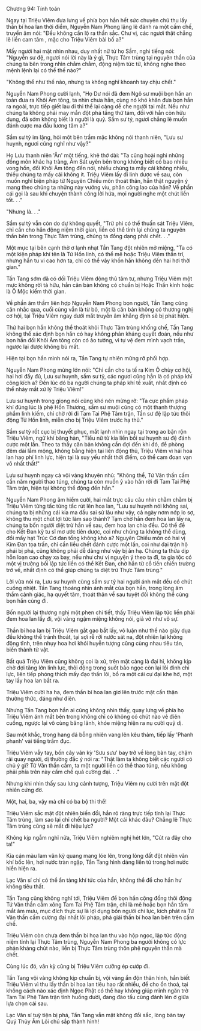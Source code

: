 




Chương 94: Tính toán


Ngay tại Triệu Viêm đưa lưng về phía bọn hắn hết sức chuyên chú thu lấy thần bí hoa lan thời điểm, Nguyễn Nam Phong lặng lẽ đánh ra một cấm chế, truyền âm nói: "Đều không cần lộ ra thần sắc. Chư vị, các ngươi thật chẳng lẽ liền cam tâm , mặc cho Triệu Viêm bài bố a?"

Mấy người hai mặt nhìn nhau, duy nhất nữ tử họ Sầm, nghi tiếng nói: "Nguyễn sư đệ, ngươi nói lời này là ý gì, Thực Tâm trùng tại nguyên thần của chúng ta bên trong nhìn chằm chằm, động niệm tức tử, không nghe theo mệnh lệnh lại có thể thế nào?"

"Không thể như thế nào, nhưng ta không nghĩ khoanh tay chịu chết."

Nguyễn Nam Phong cười lạnh, "Họ Dư nói đã đem Ngô sư muội bọn hắn an toàn đưa ra Khôi Âm tông, ta nhìn chưa hẳn, cùng nó khó khăn đưa bọn hắn ra ngoài, trực tiếp giết lau đi thi thể lại càng dễ che người tai mắt. Nếu như chúng ta không phải may mắn đột phá tầng thứ tám, đối với hắn còn hữu dụng, đã sớm không biết là người là quỷ. Sầm sư tỷ, ngươi chẳng lẽ muốn đánh cược ma đầu lương tâm a?"

Sầm sư tỷ im lặng, hỏi một bên trầm mặc không nói thanh niên, "Lưu sư huynh, ngươi cũng nghĩ như vậy?"

Họ Lưu thanh niên 'Ân' một tiếng, khẽ thở dài: "Ta cũng hoài nghi những đồng môn khác hạ tràng, Âm Sát uyên bên trong không biết có bao nhiêu vong hồn, đối Khôi Âm tông đến nói, nhiều chúng ta mấy cái không nhiều, thiếu chúng ta mấy cái không ít. Triệu Viêm lấy đi linh dược về sau, còn muốn nghĩ biện pháp từ Nguyên Chiếu môn thoát thân, hắn thật nguyện ý mang theo chúng ta những này vướng víu, phân công lao của hắn? Về phần cái gọi là sau khi chuyện thành công lời hứa, mọi người nghe một chút liền tốt. . ."

"Nhưng là. . ."

Sầm sư tỷ vẫn còn do dự không quyết, "Trừ phi có thể thuấn sát Triệu Viêm, chỉ cần cho hắn động niệm thời gian, liền có thể tỉnh lại chúng ta nguyên thần bên trong Thực Tâm trùng, chúng ta đồng dạng phải chết. . ."

Một mực tại bên cạnh thờ ơ lạnh nhạt Tần Tang đột nhiên mở miệng, "Ta có một kiện pháp khí tên là Tử Hồn linh, có thể mê hoặc Triệu Viêm thần trí, nhưng hắn tu vi cao hơn ta, chỉ có thể vây khốn hắn không đến hai hơi thời gian."

Tần Tang sớm đã có đối Triệu Viêm động thủ tâm tư, nhưng Triệu Viêm một mực không rời tả hữu, hắn căn bản không có chuẩn bị Hoặc Thần kính hoặc là Ô Mộc kiếm thời gian.

Về phần âm thầm liên hợp Nguyễn Nam Phong bọn người, Tần Tang cũng cân nhắc qua, cuối cùng vẫn là từ bỏ, một là căn bản không có thương nghị cơ hội, tại Triệu Viêm ngay dưới mắt truyền âm khẳng định sẽ bị phát hiện.

Thứ hai bọn hắn không thể thoát khỏi Thực Tâm trùng khống chế, Tần Tang không thể xác định bọn hắn có hay không phản kháng quyết đoán, nếu như bọn hắn đối Khôi Âm tông còn có ảo tưởng, vì tự vệ đem mình vạch trần, ngược lại được không bù mất.

Hiện tại bọn hắn mình nói ra, Tần Tang tự nhiên mừng rỡ phối hợp.

Nguyễn Nam Phong mừng lớn nói: "Chỉ cần cho ta tế ra Kim Ô chùy cơ hội, hai hơi đầy đủ, Lưu sư huynh, sầm sư tỷ, các ngươi cũng hẳn là có pháp khí công kích a? Đến lúc đó ba người chúng ta pháp khí tề xuất, nhất định có thể nháy mắt xử lý Triệu Viêm!"

Lưu sư huynh trong giọng nói cũng khó nén mừng rỡ: "Ta cực phẩm pháp khí đúng lúc là phệ Hồn Thương, sầm sư muội cũng có một thanh thượng phẩm linh kiếm, chỉ chờ rời đi Tam Tai Phệ Tâm trận, Tần sư đệ lập tức thôi động Tử Hồn linh, miễn cho bị Triệu Viêm trước hạ thủ."

Sầm sư tỷ rốt cục bị thuyết phục, mắt lạnh nhìn ngay tại trong ao bận rộn Triệu Viêm, ngữ khí băng hàn, "Tiểu nữ tử kia liền bồi sư huynh sư đệ đánh cược một lần. Theo ta thấy căn bản không cần đợi đến khi đó, để phòng đêm dài lắm mộng, không bằng hiện tại liền động thủ, Triệu Viêm vì hái hoa lan hao phí linh lực, hiện tại là suy yếu nhất thời điểm, có thể cam đoan vạn vô nhất thất!"

Lưu sư huynh ngay cả vội vàng khuyên nhủ: "Không thể, Tứ Vân thần cấm cần năm người thao túng, chúng ta còn muốn ỷ vào hắn rời đi Tam Tai Phệ Tâm trận, hiện tại không thể động đến hắn."

Nguyễn Nam Phong âm hiểm cười, hai mắt trực câu câu nhìn chằm chằm bị Triệu Viêm từng tấc từng tấc rút lên hoa lan, "Lưu sư huynh nói không sai, chúng ta bị những cái kia ma đầu sai sử lâu như vậy, cả ngày nơm nớp lo sợ, không thu một chút lợi tức làm sao thành? Tạm chờ hắn đem hoa lan lấy ra, chúng ta bốn người diệt trừ hắn về sau, đem hoa lan chia đều. Có thể để cho Kết Đan kỳ tu sĩ mơ ước tiên dược, coi như chúng ta không thể dùng, đổi mấy hạt Trúc Cơ đan tổng không khó a? Nguyên Chiếu môn có hai vị Kim Đan tọa trấn, chỉ cần liều chết đánh cược một lần, coi như đại trận hộ phái bị phá, cũng không phải dễ dàng như vậy bị ăn hạ. Chúng ta thừa dịp hỗn loạn cao chạy xa bay, nếu như chư vị nguyện ý theo ta đi, ta gia tộc có một vị trưởng bối lập tức liền có thể Kết Đan, chờ hắn từ cổ tiên chiến trường trở về, nhất định có thể giúp chúng ta diệt trừ Thực Tâm trùng."

Lời vừa nói ra, Lưu sư huynh cùng sầm sư tỷ hai người ánh mắt đều có chút cuồng nhiệt. Tần Tang thoáng nhìn ánh mắt của bọn hắn, trong lòng âm thầm cảnh giác, hạ quyết tâm, thoát thân về sau tuyệt đối không thể cùng bọn hắn cùng đi.

Bốn người lại thương nghị một phen chi tiết, thấy Triệu Viêm lập tức liền phải đem hoa lan lấy đi, vội vàng ngậm miệng không nói, giả vờ như vô sự.

Thần bí hoa lan bị Triệu Viêm gắt gao bắt lấy, vô luận như thế nào giãy dụa đều không thể tránh thoát, tại sợi rễ rời nước sát na, đột nhiên lại không động tĩnh, trên nhụy hoa hơi khói huyễn tượng cũng cùng nhau tiêu tán, biến thành tử vật.

Bất quá Triệu Viêm cũng không coi là xử, trên mặt càng là đại hỉ, không kịp chờ đợi tăng lớn linh lực, thôi động trong suốt bảo ngọc còn lại lôi đình chi lực, liên tiếp phóng thích mấy đạo thần lôi, bổ ra một cái cự đại khe hở, một tay lấy hoa lan bắt ra.

Triệu Viêm cười ha ha, đem thần bí hoa lan giơ lên trước mặt cẩn thận thưởng thức, dáng như điên.

Nhưng Tần Tang bọn hắn ai cũng không nhìn thấy, quay lưng về phía họ Triệu Viêm ánh mắt bên trong không chỉ có không có chút nào vẻ điên cuồng, ngược lại vô cùng băng lãnh, khóe miệng hiện ra nụ cười quỷ dị.

Sau một khắc, trong hang đá bỗng nhiên vang lên kêu thảm, tiếp lấy 'Phanh phanh' vài tiếng trầm đục.

Triệu Viêm vẫy tay, bốn cây vân kỳ 'Sưu sưu' bay trở về lòng bàn tay, chậm rãi quay người, dị thường đắc ý nói ra: "Thật làm ta không biết các ngươi có chủ ý gì? Tứ Vân thần cấm, ta một người liền có thể thao túng, nếu không phải phía trên này cấm chế quá cường đại. . ."

Nhưng khi nhìn thấy sau lưng cảnh tượng, Triệu Viêm nụ cười trên mặt đột nhiên cứng đờ.

Một, hai, ba, vậy mà chỉ có ba bộ thi thể!

Triệu Viêm sắc mặt đột nhiên biến đổi, hắn rõ ràng trực tiếp tỉnh lại Thực Tâm trùng, làm sao lại chỉ chết ba người? Một cái khác đâu? Chẳng lẽ Thực Tâm trùng cũng sẽ mất đi hiệu lực?

Không kịp ngẫm nghĩ nữa, Triệu Viêm nghiêm nghị hét lớn, "Cút ra đây cho ta!"

Kia cán màu lam vân kỳ quang mang lóe lên, trong lòng đất đột nhiên vân khí bốc lên, hơi nước tràn ngập, Tần Tang hình dáng liền từ trong hơi nước hiển hiện ra.

Lạc Vân sí chỉ có thể ẩn tàng khí tức của hắn, không thể để cho hắn hư không tiêu thất.

Tần Tang cũng không nghĩ tới, Triệu Viêm để bọn hắn cộng đồng thôi động Tứ Vân thần cấm xông Tam Tai Phệ Tâm trận, chỉ là mê hoặc bọn hắn tầm mắt âm mưu, mục đích thực sự là lợi dụng bốn người chi lực, kích phát ra Tứ Vân thần cấm cường đại nhất lôi pháp, phá giải thần bí hoa lan bên trên cấm chế.

Triệu Viêm còn chưa đem thần bí hoa lan thu vào hộp ngọc, lập tức động niệm tỉnh lại Thực Tâm trùng, Nguyễn Nam Phong ba người không có lực phản kháng chút nào, liền bị Thực Tâm trùng thôn phệ nguyên thần mà chết.

Cùng lúc đó, vân kỳ cũng bị Triệu Viêm cưỡng ép cướp đi.

Tần Tang vội vàng không kịp chuẩn bị, vội vàng ẩn độn thân hình, hắn biết Triệu Viêm vì thu lấy thần bí hoa lan tiêu hao rất nhiều, để cho ổn thoả, tại không cách nào xác định Ngọc Phật có thể hay không giúp mình ngăn trở Tam Tai Phệ Tâm trận tình huống dưới, đang đào tẩu cùng đánh lén ở giữa lựa chọn cái sau.

Lạc Vân sí tuỳ tiện bị phá, Tần Tang vẫn mặt không đổi sắc, lòng bàn tay Quý Thủy Âm Lôi chú sắp thành hình!




